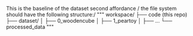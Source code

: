 This is the baseline of the dataset second affordance /
the file system should have the following structure:/
"""
workspace/
├── code (this repo)
├── dataset/
│   ├── 0_woodencube
│   ├── 1_peartoy
│   ├── ...
└── processed_data
"""
